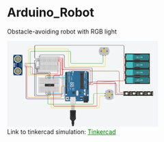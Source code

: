 # Arduino_Robot
Obstacle-avoiding robot with RGB light<br>

<img src="https://github.com/alizayan684/Arduino_Robot/blob/main/Screenshot%202023-06-28%20203443.png" width="70%" height="70%"><br>
Link to tinkercad simulation: <a href="https://www.tinkercad.com/things/0wdGMEOmogF?sharecode=r8Q-DBVNkvHiillGWWFrt4f4fOntzUaaYjT9ghaMNK8" title="tinkercad simulation" style="color: green; text-decoration: underline;">Tinkercad</a>
